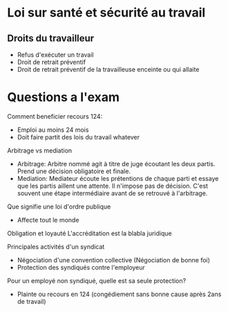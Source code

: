 # Loi sur santé et sécurité au travail
## Droits du travailleur
* Refus d'exécuter un travail
* Droit de retrait préventif
* Droit de retrait préventif de la travailleuse enceinte ou qui allaite

# Questions a l'exam
Comment beneficier recours 124:
* Emploi au moins 24 mois
* Doit faire partit des lois du travail whatever

Arbitrage vs mediation
* Arbitrage: Arbitre nommé agit à titre de juge écoutant les deux partis. Prend une décision obligatoire et finale.
* Mediation: Mediateur écoute les prétentions de chaque parti et essaye que les partis aillent une attente. Il n'impose pas de décision. C'est souvent une étape intermédiaire avant de se retrouvé à l'arbitrage.

Que signifie une loi d'ordre publique
* Affecte tout le monde

Obligation et loyauté
L'accréditation est la blabla juridique 

Principales activités d'un syndicat
* Négociation d'une convention collective (Négociation de bonne foi)
* Protection des syndiqués contre l'employeur

Pour un employé non syndiqué, quelle est sa seule protection?
* Plainte ou recours en 124 (congédiement sans bonne cause après 2ans de travail)
